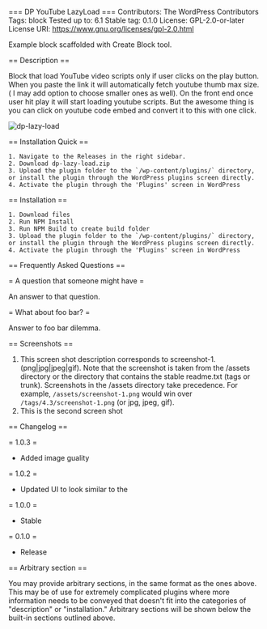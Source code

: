 === DP YouTube LazyLoad ===
Contributors:      The WordPress Contributors
Tags:              block
Tested up to:      6.1
Stable tag:        0.1.0
License:           GPL-2.0-or-later
License URI:       https://www.gnu.org/licenses/gpl-2.0.html

Example block scaffolded with Create Block tool.

== Description ==

Block that load YouTube video scripts only if user clicks on the play button. 
When you paste the link it will automatically fetch youtube thumb max size. ( I may add option to choose smaller ones as well).
On the front end once user hit play  it will start loading youtube scripts.
But the awesome thing is you can click on youtube code embed and convert it to this with one click.

![dp-lazy-load](https://github.com/gutenberg-blocks-lab/dp-lazy-youtube/assets/1234350/6dca0ee0-a7a6-4c2a-b150-0dbd9b7a3449)

== Installation Quick ==

    1. Navigate to the Releases in the right sidebar.
    2. Download dp-lazy-load.zip
    3. Upload the plugin folder to the `/wp-content/plugins/` directory, or install the plugin through the WordPress plugins screen directly.
    4. Activate the plugin through the 'Plugins' screen in WordPress

== Installation ==

    1. Download files
    2. Run NPM Install
    3. Run NPM Build to create build folder
    3. Upload the plugin folder to the `/wp-content/plugins/` directory, or install the plugin through the WordPress plugins screen directly.
    4. Activate the plugin through the 'Plugins' screen in WordPress

== Frequently Asked Questions ==

= A question that someone might have =

An answer to that question.

= What about foo bar? =

Answer to foo bar dilemma.

== Screenshots ==

1. This screen shot description corresponds to screenshot-1.(png|jpg|jpeg|gif). Note that the screenshot is taken from
the /assets directory or the directory that contains the stable readme.txt (tags or trunk). Screenshots in the /assets
directory take precedence. For example, `/assets/screenshot-1.png` would win over `/tags/4.3/screenshot-1.png`
(or jpg, jpeg, gif).
2. This is the second screen shot

== Changelog ==

= 1.0.3 =
* Added image guality

= 1.0.2 =
* Updated UI to look similar to the 

= 1.0.0 =
* Stable

= 0.1.0 =
* Release

== Arbitrary section ==

You may provide arbitrary sections, in the same format as the ones above. This may be of use for extremely complicated
plugins where more information needs to be conveyed that doesn't fit into the categories of "description" or
"installation." Arbitrary sections will be shown below the built-in sections outlined above.

